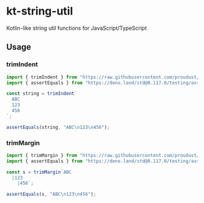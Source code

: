 # kt-string-util

Kotlin-like string util functions for JavaScript/TypeScript

## Usage

### trimIndent

```ts
import { trimIndent } from "https://raw.githubusercontent.com/proudust/kt-string-util-for-js/$VERSION/mod.ts";
import { assertEquals } from "https://deno.land/std@0.117.0/testing/asserts.ts";

const string = trimIndent`
  ABC
  123
  456
`;

assertEquals(string, "ABC\n123\n456");
```

### trimMargin

```ts
import { trimMargin } from "https://raw.githubusercontent.com/proudust/kt-string-util-for-js/$VERSION/mod.ts";
import { assertEquals } from "https://deno.land/std@0.117.0/testing/asserts.ts";

const s = trimMargin`ABC
  |123
    |456`;

assertEquals(s, "ABC\n123\n456");
```
